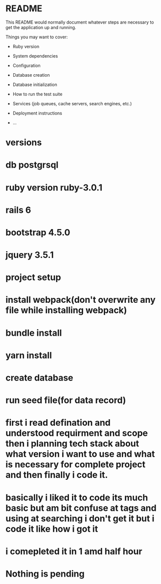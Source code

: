 # README

This README would normally document whatever steps are necessary to get the
application up and running.

Things you may want to cover:

* Ruby version

* System dependencies

* Configuration

* Database creation

* Database initialization

* How to run the test suite

* Services (job queues, cache servers, search engines, etc.)

* Deployment instructions

* ...
# versions
# db postgrsql
# ruby version ruby-3.0.1
# rails 6
# bootstrap 4.5.0
# jquery 3.5.1

# project setup

# install webpack(don't overwrite any file while installing webpack)
# bundle install
# yarn install
# create database
# run seed file(for data record)

# first i read defination and understood requirment and scope then i planning tech stack about what version i want to use and what is necessary for complete project and then finally i code it.
# basically i liked it to code its much basic but am bit confuse at tags and using at searching i don't get it but i code it like how i got it 

# i comepleted it in 1 amd half hour

# Nothing is pending